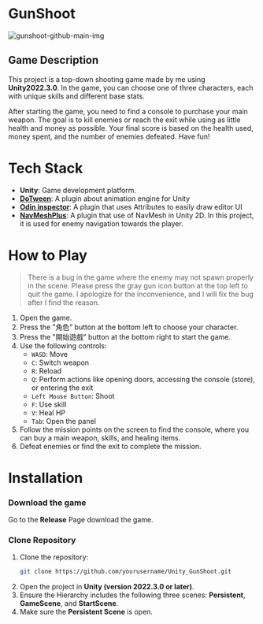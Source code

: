 # GunShoot

![gunshoot-github-main-img](https://hackmd.io/_uploads/rJLeOXdTR.jpg)


## Game Description
This project is a top-down shooting game made by me using **Unity2022.3.0**. In the game, you can choose one of three characters, each with unique skills and different base stats.

After starting the game, you need to find a console to purchase your main weapon. The goal is to kill enemies or reach the exit while using as little health and money as possible. Your final score is based on the health used, money spent, and the number of enemies defeated. Have fun!

# Tech Stack 
- **Unity**: Game development platform.
- **[DoTween](https://dotween.demigiant.com/)**: A plugin about animation engine for Unity
- **[Odin inspector](https://odininspector.com/)**: A plugin that uses Attributes to easily draw editor UI
- **[NavMeshPlus](https://github.com/h8man/NavMeshPlus)**: A plugin that use of NavMesh in Unity 2D. In this project, it is used for enemy navigation towards the player.


# How to Play
> There is a bug in the game where the enemy may not spawn properly in the scene.
> Please press the gray gun icon button at the top left to quit the game.
> I apologize for the inconvenience, and I will fix the bug after I find the reason.

1. Open the game.
2. Press the "角色" button at the bottom left to choose your character.
3. Press the "開始遊戲" button at the bottom right to start the game.
4. Use the following controls:
   - `WASD`: Move
   - `C`: Switch weapon
   - `R`: Reload
   - `Q`: Perform actions like opening doors, accessing the console (store), or entering the exit
   - `Left Mouse Button`: Shoot
   - `F`: Use skill
   - `V`: Heal HP
   - `Tab`: Open the panel
5. Follow the mission points on the screen to find the console, where you can buy a main weapon, skills, and healing items.
6. Defeat enemies or find the exit to complete the mission.

# Installation

### Download the game 
Go to the **Release** Page download the game.

### Clone Repository
1. Clone the repository:
   ```bash
   git clone https://github.com/yourusername/Unity_GunShoot.git
   ```
2. Open the project in **Unity (version 2022.3.0 or later)**.
3. Ensure the Hierarchy includes the following three scenes: **Persistent**, **GameScene**, and **StartScene**.
4. Make sure the **Persistent Scene** is open.
